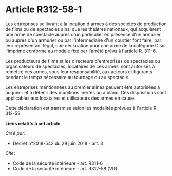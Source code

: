 # Article R312-58-1

Les entreprises se livrant à la location d'armes à des sociétés de production de films ou de spectacles ainsi que les
théâtres nationaux, qui acquièrent une arme de spectacle auprès d'un particulier en présence d'un armurier ou auprès d'un
armurier ou par l'intermédiaire d'un courtier font faire, par leur représentant légal, une déclaration pour une arme de la
catégorie C sur l'imprimé conforme au modèle fixé par l'arrêté prévu à l'article R. 311-6. 

Les producteurs de films et les directeurs d'entreprises de spectacles ou organisateurs de spectacles, locataires de ces
armes, sont autorisés à remettre ces armes, sous leur responsabilité, aux acteurs et figurants pendant le temps nécessaire au
tournage ou au spectacle. 

Les entreprises mentionnées au premier alinéa peuvent être autorisées à acquérir et à détenir des munitions inertes ou à
blanc. Ces dispositions sont applicables aux locataires et utilisateurs des armes en cause. 

Cette déclaration est transmise selon les modalités prévues à l'article R. 312-58.

**Liens relatifs à cet article**

_Créé par_:

  - Décret n°2018-542 du 29 juin 2018 - art. 3

_Cite_:

  - Code de la sécurité intérieure - art. R311-6
  - Code de la sécurité intérieure - art. R312-58 (VD)
